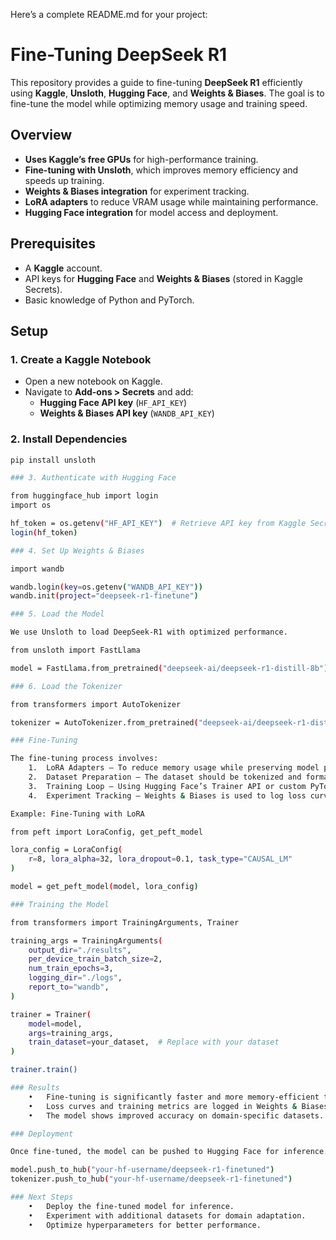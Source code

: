 Here’s a complete README.md for your project:

# Fine-Tuning DeepSeek R1

This repository provides a guide to fine-tuning **DeepSeek R1** efficiently using **Kaggle**, **Unsloth**, **Hugging Face**, and **Weights & Biases**. The goal is to fine-tune the model while optimizing memory usage and training speed.

## Overview

- **Uses Kaggle’s free GPUs** for high-performance training.
- **Fine-tuning with Unsloth**, which improves memory efficiency and speeds up training.
- **Weights & Biases integration** for experiment tracking.
- **LoRA adapters** to reduce VRAM usage while maintaining performance.
- **Hugging Face integration** for model access and deployment.

## Prerequisites

- A **Kaggle** account.
- API keys for **Hugging Face** and **Weights & Biases** (stored in Kaggle Secrets).
- Basic knowledge of Python and PyTorch.

## Setup

### 1. Create a Kaggle Notebook

- Open a new notebook on Kaggle.
- Navigate to **Add-ons > Secrets** and add:
  - **Hugging Face API key** (`HF_API_KEY`)
  - **Weights & Biases API key** (`WANDB_API_KEY`)

### 2. Install Dependencies

```bash
pip install unsloth

### 3. Authenticate with Hugging Face

from huggingface_hub import login
import os

hf_token = os.getenv("HF_API_KEY")  # Retrieve API key from Kaggle Secrets
login(hf_token)

### 4. Set Up Weights & Biases

import wandb

wandb.login(key=os.getenv("WANDB_API_KEY"))
wandb.init(project="deepseek-r1-finetune")

### 5. Load the Model

We use Unsloth to load DeepSeek-R1 with optimized performance.

from unsloth import FastLlama

model = FastLlama.from_pretrained("deepseek-ai/deepseek-r1-distill-8b")

### 6. Load the Tokenizer

from transformers import AutoTokenizer

tokenizer = AutoTokenizer.from_pretrained("deepseek-ai/deepseek-r1-distill-8b")

### Fine-Tuning

The fine-tuning process involves:
	1.	LoRA Adapters – To reduce memory usage while preserving model performance.
	2.	Dataset Preparation – The dataset should be tokenized and formatted correctly.
	3.	Training Loop – Using Hugging Face’s Trainer API or custom PyTorch training loops.
	4.	Experiment Tracking – Weights & Biases is used to log loss curves, hyperparameters, and performance.

Example: Fine-Tuning with LoRA

from peft import LoraConfig, get_peft_model

lora_config = LoraConfig(
    r=8, lora_alpha=32, lora_dropout=0.1, task_type="CAUSAL_LM"
)

model = get_peft_model(model, lora_config)

### Training the Model

from transformers import TrainingArguments, Trainer

training_args = TrainingArguments(
    output_dir="./results",
    per_device_train_batch_size=2,
    num_train_epochs=3,
    logging_dir="./logs",
    report_to="wandb",
)

trainer = Trainer(
    model=model,
    args=training_args,
    train_dataset=your_dataset,  # Replace with your dataset
)

trainer.train()

### Results
	•	Fine-tuning is significantly faster and more memory-efficient than traditional methods.
	•	Loss curves and training metrics are logged in Weights & Biases.
	•	The model shows improved accuracy on domain-specific datasets.

### Deployment

Once fine-tuned, the model can be pushed to Hugging Face for inference.

model.push_to_hub("your-hf-username/deepseek-r1-finetuned")
tokenizer.push_to_hub("your-hf-username/deepseek-r1-finetuned")

### Next Steps
	•	Deploy the fine-tuned model for inference.
	•	Experiment with additional datasets for domain adaptation.
	•	Optimize hyperparameters for better performance.

